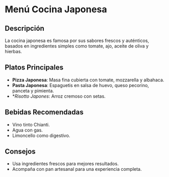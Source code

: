 # Menú Cocina Japonesa

## Descripción
La cocina japonesa es famosa por sus sabores frescos y auténticos, basados en ingredientes simples como tomate, ajo, aceite de oliva y hierbas.

## Platos Principales
- **Pizza Japonesa**: Masa fina cubierta con tomate, mozzarella y albahaca.
- **Pasta Japonesa**: Espaguetis en salsa de huevo, queso pecorino, panceta y pimienta.
- **Risotto Japones*: Arroz cremoso con setas.

## Bebidas Recomendadas
- Vino tinto Chianti.
- Agua con gas.
- Limoncello como digestivo.

## Consejos
- Usa ingredientes frescos para mejores resultados.
- Acompaña con pan artesanal para una experiencia completa.